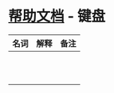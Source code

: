# [帮助文档](https://github.com/songhao/BetterAndBetter/blob/master/help/README.md) - 键盘





| 名词 | 解释 | 备注 |
| --- | --- | --- |
|     |     |     |
|     |     |     |
|     |     |     |
|     |     |     |
|     |     |     |
|     |     |     |
|     |     |     |
|     |     |     |
|     |     |     |
|     |     |     |
|     |     |     |